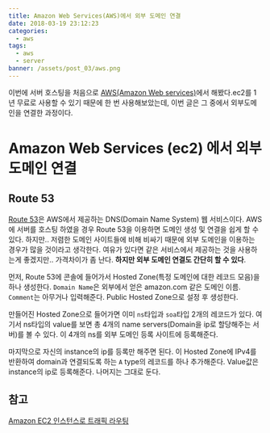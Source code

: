 ```yaml
---
title: Amazon Web Services(AWS)에서 외부 도메인 연결
date: 2018-03-19 23:12:23
categories: 
  - aws
tags:
  - aws
  - server
banner: /assets/post_03/aws.png 
---
```


이번에 서버 호스팅을 처음으로 [AWS(Amazon Web services)](https://aws.amazon.com/ko/)에서 해봤다.ec2를 1년 무료로 사용할 수 있기 때문에 한 번 사용해보았는데, 이번 글은 그 중에서 외부도메인을 연결한 과정이다.

<!--more-->

# Amazon Web Services (ec2) 에서 외부 도메인 연결

## Route 53

[Route 53](https://console.aws.amazon.com/route53/home?region=ap-northeast-2)은 AWS에서 제공하는 DNS(Domain Name System) 웹 서비스이다. AWS에 서버를 호스팅 하였을 경우 Route 53을 이용하면 도메인 생성 및 연결을 쉽게 할 수 있다. 하지만.. 저렴한 도메인 사이트들에 비해 비싸기 때문에 외부 도메인을 이용하는 경우가 많을 것이라고 생각한다. 여유가 있다면 같은 서비스에서 제공하는 것을 사용하는게 좋겠지만.. 가격차이가 좀 난다. **하지만 외부 도메인 연결도 간단히 할 수 있다**.

먼저, Route 53에 콘솔에 들어가서 Hosted Zone(특정 도메인에 대한 레코드 모음)을 하나 생성한다. `Domain Name`은 외부에서 얻은 amazon.com 같은 도메인 이름. `Comment`는 아무거나 입력해준다. Public Hosted Zone으로 설정 후 생성한다.

만들어진 Hosted Zone으로 들어가면 이미 `ns`타입과 `soa`타입 2개의 레코드가 있다. 여기서 ns타입의 value를 보면 총 4개의 name servers(Domain을 ip로 할당해주는 서버)를 볼 수 있다. 이 4개의 ns를 외부 도메인 등록 사이트에 등록해준다.

마지막으로 자신의 instance의 ip를 등록만 해주면 된다. 이 Hosted Zone에 IPv4를 반환하여 domain과 연결되도록 하는 `A` type의 레코드를 하나 추가해준다. Value값은 instance의 ip로 등록해준다. 나머지는 그대로 둔다.


## 참고

[Amazon EC2 인스턴스로 트래픽 라우팅](https://docs.aws.amazon.com/ko_kr/Route53/latest/DeveloperGuide/routing-to-ec2-instance.html)

 
